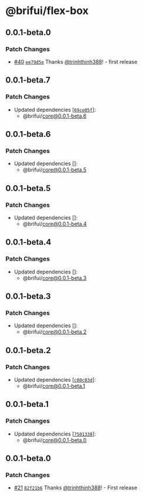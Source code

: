 # @brifui/flex-box

## 0.0.1-beta.0

### Patch Changes

- [#40](https://github.com/brifui-org/brif-ui/pull/40) [`ee79d5e`](https://github.com/brifui-org/brif-ui/commit/ee79d5ec30e0636536dd1da1b6070b71f97de64b) Thanks [@trinhthinh388](https://github.com/trinhthinh388)! - first release

## 0.0.1-beta.7

### Patch Changes

- Updated dependencies [[`69ce05f`](https://github.com/brifui-org/brif-ui/commit/69ce05f89c017c2a2488a61728c9e0f0c0aeb931)]:
  - @brifui/core@0.0.1-beta.6

## 0.0.1-beta.6

### Patch Changes

- Updated dependencies []:
  - @brifui/core@0.0.1-beta.5

## 0.0.1-beta.5

### Patch Changes

- Updated dependencies []:
  - @brifui/core@0.0.1-beta.4

## 0.0.1-beta.4

### Patch Changes

- Updated dependencies []:
  - @brifui/core@0.0.1-beta.3

## 0.0.1-beta.3

### Patch Changes

- Updated dependencies []:
  - @brifui/core@0.0.1-beta.2

## 0.0.1-beta.2

### Patch Changes

- Updated dependencies [[`c00c03d`](https://github.com/brifui-org/brif-ui/commit/c00c03d17b1230204b0f5b2a82968aa8bd4cc5fa)]:
  - @brifui/core@0.0.1-beta.1

## 0.0.1-beta.1

### Patch Changes

- Updated dependencies [[`7501338`](https://github.com/brifui-org/brif-ui/commit/75013387190639e0eb4f62dca7651ce91382b06c)]:
  - @brifui/core@0.0.1-beta.0

## 0.0.1-beta.0

### Patch Changes

- [#21](https://github.com/brifui-org/brif-ui/pull/21) [`82f21b6`](https://github.com/brifui-org/brif-ui/commit/82f21b6a80892c185f99eb4b980fa53bc2ab9a94) Thanks [@trinhthinh388](https://github.com/trinhthinh388)! - First release
